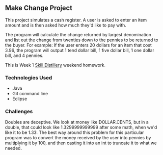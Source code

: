 ## Make Change Project

This project simulates a cash register. A user is asked to enter an item amount and is then asked how much they'd like to pay with.

The program will calculate the change returned by largest denomination and list out the change from twenties down to the pennies to be returned to the buyer. For example: If the user enters 20 dollars for an item that cost 3.96, the program will output 1 tend dollar bill, 1 five dollar bill, 1 one dollar bill, and 4 pennies.

This is Week 1 [Skill Distillery](http://skilldistillery.com) weekend homework.

### Technologies Used
* Java
* Git command line
* Eclipse

### Challenges

Doubles are deceptive. We look at money like DOLLAR.CENTS, but in a double, that could look like 1.3299999999999 after some math, when we'd like it to be 1.33. The best way around this problem for this particular program was to convert the money received by the user into pennies by multiplying it by 100, and then casting it into an int to truncate it to what we needed.